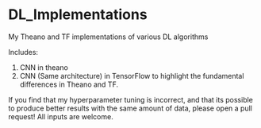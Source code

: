 # DL_Implementations
My Theano and TF implementations of various DL algorithms 

Includes:

1) CNN in theano
2) CNN (Same architecture) in TensorFlow to highlight the fundamental differences in Theano and TF. 

If you find that my hyperparameter tuning is incorrect, and that its possible to produce better results with the same amount of data, please open a pull request! All inputs are welcome. 